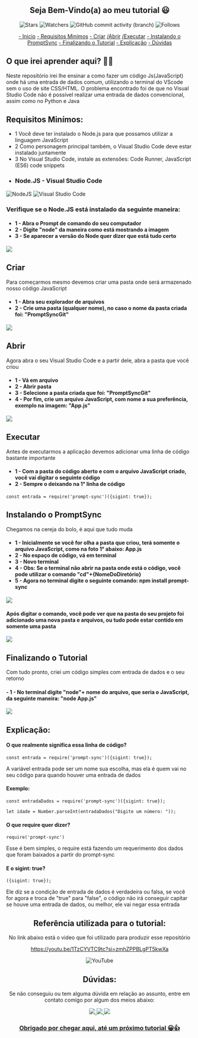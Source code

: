 <h2 align = "center">
  Seja Bem-Vindo(a) ao meu tutorial 😃
</h2>

<div align = "center">

![Stars](https://img.shields.io/github/stars/Wladison-Maciel/Prompt-Sync.svg)
![Watchers](https://img.shields.io/github/watchers/Wladison-Maciel/Prompt-Sync.svg)
![GitHub commit activity (branch)](https://img.shields.io/github/commit-activity/t/Wladison-Maciel/Prompt-Sync/main)
![Follows](https://img.shields.io/github/followers/Wladison-Maciel.svg?style=social&label=Follow&maxAge=2592000)
</div>

<div align = "center">
  
[- Inicio](#O-que-irei-aprender-aqui?)
[- Requisitos Minímos](#Requisitos-Minímos)
[- Criar](#Criar)
[/Abrir](#Abrir)
[/Executar](#Executar)
[- Instalando o PromptSync](#Instalando-o-PromptSync)
[- Finalizando o Tutorial](#Finalizando-o-Tutorial)
[- Explicação](#Explicação)
[- Dúvidas](#Dúvidas)

</div>

## O que irei aprender aqui? 🤷‍♂️

<p>
  Neste repositório irei lhe ensinar a como fazer um código Js(JavaScript) onde há uma entrada de dados comum, utilizando o terminal do VScode sem o uso de site CSS/HTML. O problema encontrado foi de que no Visual Studio Code não é possível realizar uma entrada de dados convencional, assim como no Python e Java 
</p>

## Requisitos Minímos:

<p>
  
  * 1 Você deve ter instalado o Node.js para que possamos utilizar a linguagem JavaScript
  * 2 Como personagem principal também, o Visual Studio Code deve estar instalado juntamente
  * 3 No Visual Studio Code, instale as extensões: Code Runner, JavaScript (ES6) code snippets 
</p>

* ### Node.JS - Visual Studio Code
![NodeJS](https://img.shields.io/badge/node.js-6DA55F?style=for-the-badge&logo=node.js&logoColor=white)
![Visual Studio Code](https://img.shields.io/badge/Visual%20Studio%20Code-0078d7.svg?style=for-the-badge&logo=visual-studio-code&logoColor=white)

<h3>
  Verifique se o Node.JS está instalado da seguinte maneira:
</h3>

<h4>

  - 1 - Abra o Prompt de comando do seu computador
  - 2 - Digite "node" da maneira como está mostrando a imagem
  - 3 - Se aparecer a versão do Node quer dizer que está tudo certo
</h4>

<img src="https://github.com/Wladison-Maciel/Prompt-Sync/assets/125041870/bcb1389f-d819-417b-9f03-eef1dc392f27"/>


## Criar

<p>
  Para começarmos mesmo devemos criar uma pasta onde será armazenado nosso código JavaScript 
</p>

<h4>

  - 1 - Abra seu explorador de arquivos
  - 2 - Crie uma pasta (qualquer nome), no caso o nome da pasta criada foi: "PromptSyncGit"
</h4>


<img src = "https://github.com/Wladison-Maciel/Prompt-Sync/assets/125041870/ff67dec7-722a-4315-b14f-ca9fe4d9c007" />

## Abrir

<p>
  Agora abra o seu Visual Studio Code e a partir dele, abra a pasta que você criou
</p>

<h4>

  - 1 - Vá em arquivo
  - 2 - Abrir pasta
  - 3 - Selecione a pasta criada que foi: "PromptSyncGit"
  - 4 - Por fim, crie um arquivo JavaScript, com nome a sua preferência, exemplo na imagem: "App.js"
</h4>

<img src = "https://github.com/Wladison-Maciel/Prompt-Sync/assets/125041870/277a9ed6-0f2c-46e0-a25a-071f89cb711d" />

## Executar

<p>
  Antes de executarmos a aplicação devemos adicionar uma linha de código bastante importante
</p>

<h4>
  
  - 1 - Com a pasta do código aberto e com o arquivo JavaScript criado, você vai digitar o seguinte código
  - 2 - Sempre o deixando na 1° linha de código
</h4>

``` JS
const entrada = require('prompt-sync')({sigint: true});
```

## Instalando o PromptSync

<p>
  Chegamos na cereja do bolo, é aqui que tudo muda
</p>

<h4>
  
  - 1 - Inicialmente se você for olha a pasta que criou, terá somente o arquivo JavaScript, como na foto 1° abaixo: App.js
  - 2 - No espaço de código, vá em terminal
  - 3 - Novo terminal
  - 4 - Obs: Se o terminal não abrir na pasta onde está o código, você pode utilizar o comando "cd"+{NomeDoDiretório}
  - 5 - Agora no terminal digite o seguinte comando: npm install prompt-sync
</h4>

<img src = "https://github.com/Wladison-Maciel/Prompt-Sync/assets/125041870/220153a9-1106-4733-94e5-cadecd607f71"/>

<h4>
  Após digitar o comando, você pode ver que na pasta do seu projeto foi adicionado uma nova pasta e arquivos, ou tudo pode estar contido em somente uma pasta
</h4>

<img src = "https://github.com/Wladison-Maciel/Prompt-Sync/assets/125041870/72f54900-4f52-44bd-b2db-711fcdb30bb2"/>

## Finalizando o Tutorial

<p>
  Com tudo pronto, criei um código simples com entrada de dados e o seu retorno
</p>

<h4>
  - 1 - No terminal digite "node"+ nome do arquivo, que seria o JavaScript, da seguinte maneira: "node App.js"
</h4>

<img src = "https://github.com/Wladison-Maciel/Prompt-Sync/assets/125041870/abf36827-b224-4279-98ab-4b757d1baa53" />

## Explicação:

<h4>
  O que realmente significa essa linha de código?
</h4>

``` JS
const entrada = require('prompt-sync')({sigint: true});
```

<p>
  A variável entrada pode ser um nome sua escolha, mas ela é quem vai no seu código para quando houver uma entrada de dados
</p>

<h4>
  Exemplo:
</h4>

``` JS
const entradaDados = require('prompt-sync')({sigint: true});
```

``` JS
let idade = Number.parseInt(entradaDados("Digite um número: "));
```

<h4>
  O que require quer dizer?
</h4>

``` JS
require('prompt-sync')
```

<p>
  Esse é bem simples, o require está fazendo um requerimento dos dados que foram baixados a partir do prompt-sync
</p>

<h4>
  E o sigint: true?
</h4>

``` JS
({sigint: true});
```

<p>
  Ele diz se a condição de entrada de dados é verdadeira ou falsa, se você for agora e troca de "true" para "false", o código não irá conseguir capitar se houve uma entrada de dados, ou melhor, ele vai negar essa entrada
</p>



<div align = "center">

## Referência utilizada para o tutorial:

<p>
  No link abaixo está o video que foi utilizado para produzir esse repositório
</p>

https://youtu.be/1TzCYVTC9tc?si=zmhZPPBLgPT5kwXa

![YouTube](https://img.shields.io/badge/YouTube-%23FF0000.svg?style=for-the-badge&logo=YouTube&logoColor=white)

  
## Dúvidas:

<p>
  Se não conseguiu ou tem alguma dúvida em relação ao assunto, entre em contato comigo por algum dos meios abaixo:
</p>

<a href="https://www.instagram.com/eiwladison/" target="_blank"><img src="https://img.shields.io/badge/-Instagram-%23E4405F?style=for-the-badge&logo=instagram&logoColor=white" />
<a href="mailto: franciscowladison97@gmail.com" target="_blank"><img src= "https://img.shields.io/badge/Gmail-D14836?style=for-the-badge&logo=gmail&logoColor=white" />
<a href="mailto: franciscowladison97@outlook.com" target="_blank"><img src= "https://img.shields.io/badge/Microsoft_Outlook-0078D4?style=for-the-badge&logo=microsoft-outlook&logoColor=white" />

<h3 align = "center">
  Obrigado por chegar aqui, até um próximo tutorial 😀👍
</h3>

</div>
